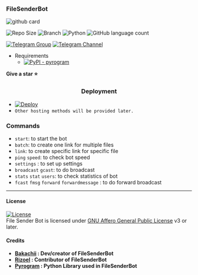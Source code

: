 ### FileSenderBot 

![github card](https://github-readme-stats.vercel.app/api/pin/?username=Bakachii&repo=FileSenderBot&theme=lite)

![Repo Size](https://img.shields.io/github/repo-size/Bakachii/FileSenderBot?&style=social&logo=github)
![Branch](https://img.shields.io/badge/Branch-main-white?&style=social&logo=github)
![Python](https://img.shields.io/badge/Python-v3.10-white?style=social&logo=python)
![GitHub language count](https://img.shields.io/github/languages/count/Bakachii/FileSenderBot?&style=social&logo=hyper)

[![Telegram Group](https://img.shields.io/badge/Telegram-Group-white?&style=social&logo=telegram)](https://t.me/UnchainedCodes)
[![Telegram Channel](https://img.shields.io/badge/Telegram-Channel-white?&style=social&logo=telegram)](https://t.me/Bakachii)

 - Requirements
   - [![PyPI - pyrogram](https://img.shields.io/badge/pypi-pyrogram-informational)](https://pypi.org/project/pyrogram)

<b> Give a star ⭐</b>

<h3 align="center">Deployment</h3>

  - [![Deploy](https://www.herokucdn.com/deploy/button.svg)](https://dashboard.heroku.com/new?template=https://github.com/Bakachii/FileSenderBot)
  - `Other hosting methods will be provided later.`
  
<h3> Commands </h3>

  - `start`: to start the bot 
  - `batch`: to create one link for multiple files
  - `link`: to create specific link for specific file
  - `ping` `speed`: to check bot speed
  - `settings` : to set up settings 
  - `broadcast` `gcast`: to do broadcast
  - `stats` `stat` `users`: to check statistics of bot
  - `fcast` `fmsg` `forward` `forwardmessage` : to do forward broadcast

    
----

<h4> License </h4>

[![License](https://www.gnu.org/graphics/gplv3-or-later.png)](LICENSE)   
File Sender Bot is licensed under [GNU Affero General Public License](https://www.gnu.org/licenses/gplv3-or-later.pngl) v3 or later.

<h4>Credits</h4>

  - <b> [Bakachii](https://github.com/Bakachii) : Dev/creator of FileSenderBot </b>
  - <b> [Rizoel](https://github.com/MrRizoel) : Contributor of FileSenderBot</b>
  - <b> [Pyrogram](https://github.com/pyrogram/pyrogram) : Python Library used in FileSenderBot</b>
